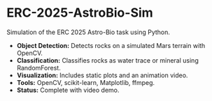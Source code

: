 # ERC-2025-AstroBio-Sim
Simulation of the ERC 2025 Astro-Bio task using Python.
- **Object Detection:** Detects rocks on a simulated Mars terrain with OpenCV.
- **Classification:** Classifies rocks as water trace or mineral using RandomForest.
- **Visualization:** Includes static plots and an animation video.
- **Tools:** OpenCV, scikit-learn, Matplotlib, ffmpeg.
- **Status:** Complete with video demo.
